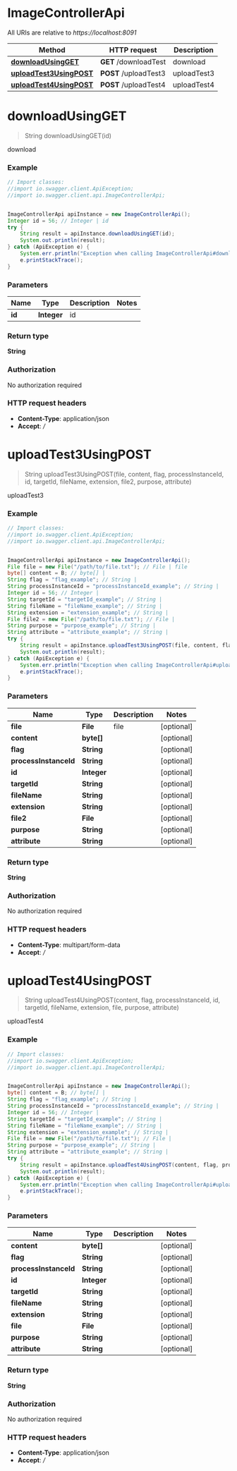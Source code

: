 # ImageControllerApi

All URIs are relative to *https://localhost:8091*

Method | HTTP request | Description
------------- | ------------- | -------------
[**downloadUsingGET**](ImageControllerApi.md#downloadUsingGET) | **GET** /downloadTest | download
[**uploadTest3UsingPOST**](ImageControllerApi.md#uploadTest3UsingPOST) | **POST** /uploadTest3 | uploadTest3
[**uploadTest4UsingPOST**](ImageControllerApi.md#uploadTest4UsingPOST) | **POST** /uploadTest4 | uploadTest4


<a name="downloadUsingGET"></a>
# **downloadUsingGET**
> String downloadUsingGET(id)

download

### Example
```java
// Import classes:
//import io.swagger.client.ApiException;
//import io.swagger.client.api.ImageControllerApi;


ImageControllerApi apiInstance = new ImageControllerApi();
Integer id = 56; // Integer | id
try {
    String result = apiInstance.downloadUsingGET(id);
    System.out.println(result);
} catch (ApiException e) {
    System.err.println("Exception when calling ImageControllerApi#downloadUsingGET");
    e.printStackTrace();
}
```

### Parameters

Name | Type | Description  | Notes
------------- | ------------- | ------------- | -------------
 **id** | **Integer**| id |

### Return type

**String**

### Authorization

No authorization required

### HTTP request headers

 - **Content-Type**: application/json
 - **Accept**: */*

<a name="uploadTest3UsingPOST"></a>
# **uploadTest3UsingPOST**
> String uploadTest3UsingPOST(file, content, flag, processInstanceId, id, targetId, fileName, extension, file2, purpose, attribute)

uploadTest3

### Example
```java
// Import classes:
//import io.swagger.client.ApiException;
//import io.swagger.client.api.ImageControllerApi;


ImageControllerApi apiInstance = new ImageControllerApi();
File file = new File("/path/to/file.txt"); // File | file
byte[] content = B; // byte[] | 
String flag = "flag_example"; // String | 
String processInstanceId = "processInstanceId_example"; // String | 
Integer id = 56; // Integer | 
String targetId = "targetId_example"; // String | 
String fileName = "fileName_example"; // String | 
String extension = "extension_example"; // String | 
File file2 = new File("/path/to/file.txt"); // File | 
String purpose = "purpose_example"; // String | 
String attribute = "attribute_example"; // String | 
try {
    String result = apiInstance.uploadTest3UsingPOST(file, content, flag, processInstanceId, id, targetId, fileName, extension, file2, purpose, attribute);
    System.out.println(result);
} catch (ApiException e) {
    System.err.println("Exception when calling ImageControllerApi#uploadTest3UsingPOST");
    e.printStackTrace();
}
```

### Parameters

Name | Type | Description  | Notes
------------- | ------------- | ------------- | -------------
 **file** | **File**| file | [optional]
 **content** | **byte[]**|  | [optional]
 **flag** | **String**|  | [optional]
 **processInstanceId** | **String**|  | [optional]
 **id** | **Integer**|  | [optional]
 **targetId** | **String**|  | [optional]
 **fileName** | **String**|  | [optional]
 **extension** | **String**|  | [optional]
 **file2** | **File**|  | [optional]
 **purpose** | **String**|  | [optional]
 **attribute** | **String**|  | [optional]

### Return type

**String**

### Authorization

No authorization required

### HTTP request headers

 - **Content-Type**: multipart/form-data
 - **Accept**: */*

<a name="uploadTest4UsingPOST"></a>
# **uploadTest4UsingPOST**
> String uploadTest4UsingPOST(content, flag, processInstanceId, id, targetId, fileName, extension, file, purpose, attribute)

uploadTest4

### Example
```java
// Import classes:
//import io.swagger.client.ApiException;
//import io.swagger.client.api.ImageControllerApi;


ImageControllerApi apiInstance = new ImageControllerApi();
byte[] content = B; // byte[] | 
String flag = "flag_example"; // String | 
String processInstanceId = "processInstanceId_example"; // String | 
Integer id = 56; // Integer | 
String targetId = "targetId_example"; // String | 
String fileName = "fileName_example"; // String | 
String extension = "extension_example"; // String | 
File file = new File("/path/to/file.txt"); // File | 
String purpose = "purpose_example"; // String | 
String attribute = "attribute_example"; // String | 
try {
    String result = apiInstance.uploadTest4UsingPOST(content, flag, processInstanceId, id, targetId, fileName, extension, file, purpose, attribute);
    System.out.println(result);
} catch (ApiException e) {
    System.err.println("Exception when calling ImageControllerApi#uploadTest4UsingPOST");
    e.printStackTrace();
}
```

### Parameters

Name | Type | Description  | Notes
------------- | ------------- | ------------- | -------------
 **content** | **byte[]**|  | [optional]
 **flag** | **String**|  | [optional]
 **processInstanceId** | **String**|  | [optional]
 **id** | **Integer**|  | [optional]
 **targetId** | **String**|  | [optional]
 **fileName** | **String**|  | [optional]
 **extension** | **String**|  | [optional]
 **file** | **File**|  | [optional]
 **purpose** | **String**|  | [optional]
 **attribute** | **String**|  | [optional]

### Return type

**String**

### Authorization

No authorization required

### HTTP request headers

 - **Content-Type**: application/json
 - **Accept**: */*

